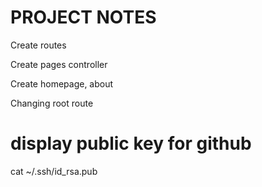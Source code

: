 # PROJECT NOTES

Create routes

Create pages controller

Create homepage, about

Changing root route

# display public key for github
cat ~/.ssh/id_rsa.pub